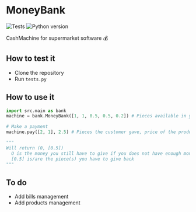 # MoneyBank

![Tests](https://github.com/dimensi0n/MoneyBank/workflows/Python%20application/badge.svg)
![Python version](https://img.shields.io/badge/Python%20version-3.8-yellow)

CashMachine for supermarket software 💰

## How to test it

* Clone the repository
* Run `tests.py`

## How to use it

```python
import src.main as bank
machine = bank.MoneyBank([1, 1, 0.5, 0.5, 0.2]) # Pieces available in your cash machine

# Make a payment
machine.pay([2, 1], 2.5) # Pieces the customer gave, price of the product

"""
Will return (0, [0.5])  
  O is the money you still have to give if you does not have enough money in your machine
  [0.5] is/are the piece(s) you have to give back
"""
```

## To do

* Add bills management
* Add products management
